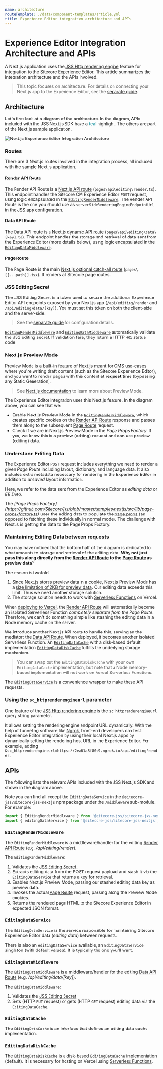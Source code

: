 ```yaml
---
name: architecture
routeTemplate: ./data/component-templates/article.yml
title: Experience Editor integration architecture and APIs
---
```

# Experience Editor Integration Architecture and APIs

A Next.js application uses the [JSS Http rendering engine](/docs/fundamentals/services/view-engine#http-rendering-engine) feature for integration to the Sitecore Experience Editor. This article summarizes the integration architecture and the APIs involved.

> This topic focuses on architecture. For details on connecting your Next.js app to the Experience Editor, see the [separate guide](/docs/nextjs/experience-editor/walkthrough).

## Architecture

Let's first look at a diagram of the architecture. In the diagram, APIs included with the JSS Next.js SDK have a <span style="color:#008998">teal</span> highlight. The others are part of the Next.js sample application.

<img src="/assets/img/nextjs-ee-architecture.svg" alt="Next.js Experience Editor Integration Architecture" />

### Routes

There are 3 Next.js routes involved in the integration process, all included with the sample Next.js application.

#### Render API Route

The Render API Route is a [Next.js API route](https://nextjs.org/docs/api-routes/introduction) (`pages\api\editing\render.ts`). This endpoint handles the Sitecore CM Experience Editor `POST` request, using logic encapsulated in the [`EditingRenderMiddleware`](#editingrendermiddleware). The Render API Route is the one you should use as `serverSideRenderingEngineEndpointUrl` in the [JSS app configuration](/docs/nextjs/experience-editor/walkthrough#jss-app-configuration).

#### Data API Route

The Data API route is a [Next.js dynamic API route](https://nextjs.org/docs/api-routes/dynamic-api-routes) (`pages\api\editing\data\[key].ts`). This endpoint handles the storage and retrieval of data sent from the Experience Editor (more details below), using logic encapsulated in the [`EditingDataMiddleware`](#editingdatamiddleware).

#### Page Route

The Page Route is the main [Next.js optional catch-all route](/docs/nextjs/page-routing/jss-routes) (`pages\[[...path]].tsx`). It renders all Sitecore page routes.

### JSS Editing Secret

The JSS Editing Secret is a token used to secure the additional Experience Editor API endpoints exposed by your Next.js app (`/api/editing/render` and `/api/editing/data/[key]`). You must set this token on both the client-side and the server-side.

> See the [separate guide](/docs/nextjs/experience-editor/walkthrough) for configuration details.

[`EditingRenderMiddleware`](#editingrendermiddleware) and [`EditingDataMiddleware`](#editingdatamiddleware) automatically validate the JSS editing secret. If validation fails, they return a HTTP `401` status code.

### Next.js Preview Mode

Preview Mode is a built-in feature of Next.js meant for CMS use-cases where you're writing draft content (such as the Sitecore Experience Editor), and you want to render pages with this content at **request time** (bypassing any Static Generation).

> See [Next.js documentation](https://nextjs.org/docs/advanced-features/preview-mode) to learn more about Preview Mode.

The Experience Editor integration uses this Next.js feature. In the diagram above, you can see that we: 
* Enable Next.js Preview Mode in the [`EditingRenderMiddleware`](#editingrendermiddleware), which creates specific cookies on the [Render API Route](#render-api-route) response and passes them along to the subsequent [Page Route](#page-route) request.
* Check if we are in Next.js Preview Mode in the *Page Props Factory*. If yes, we know this is a preview (editing) request and can use preview (editing) data.

### Understand Editing Data

The Experience Editor `POST` request includes everything we need to render a given *Page Route* including layout, dictionary, and language data. It also includes extra metadata necessary for rendering in the Experience Editor in addition to *unsaved* layout information.

Here, we refer to the data sent from the Experience Editor as *editing data* or *EE Data*.

The *[Page Props Factory] (https://github.com/Sitecore/jss/blob/master/samples/nextjs/src/lib/page-props-factory.ts)*  uses the editing data to populate the [page props](/docs/nextjs/data-fetching/data-services#page-props) (as opposed to fetching these individually in normal mode). The challenge with Next.js is getting the data to the Page Props Factory. 

### Maintaining Editing Data between requests

You may have noticed that the bottom half of the diagram is dedicated to what amounts to storage and retrieval of the editing data. **Why not just pass this along directly from the [Render API Route](#render-api-route) to the [Page Route](#page-route) as preview data**?

The reason is twofold:
1. Since Next.js stores preview data in a cookie, Next.js Preview Mode has a [size limitation of 2KB for preview data](https://nextjs.org/docs/advanced-features/preview-mode#previewdata-size-limits). Our editing data exceeds this limit. Thus we need another storage solution.
2. The storage solution needs to work with [Serverless Functions](https://vercel.com/docs/serverless-functions/introduction) on Vercel.

When [deploying to Vercel](/docs/nextjs/deploying-to-production/vercel), the [Render API Route](#render-api-route) will automatically become an isolated Serverless Function *completely separate from the [Page Route](#page-route)*. Therefore, we can't do something simple like stashing the editing data in a Node memory cache on the server.

We introduce another Next.js API route to handle this, serving as the mediator: the [Data API Route](#data-api-route). When deployed, it becomes another isolated Serverless Function. An [`EditingDataCache`](#editingdatacache) with a disk-based default implementation [`EditingDataDiskCache`](#editingdatadiskcache) fulfills the underlying storage mechanism.

> You can swap out the `EditingDataDiskCache` with your own `EditingDataCache` implementation, but note that a Node memory-based implementation will not work on Vercel Serverless Functions.

The [`EditingDataService`](#editingdataservice) is a convenience wrapper to make these API requests.

### Using the `sc_httprenderengineurl` parameter

One feature of the [JSS Http rendering engine](/docs/fundamentals/services/view-engine#http-rendering-engine) is the `sc_httprenderengineurl` query string parameter. 

It allows setting the rendering engine endpoint URL dynamically. With the help of tunneling software like [Ngrok](https://ngrok.com/), front-end developers can test Experience Editor integration by using their local Next.js apps by dynamically setting the rendering host URL in the Experience Editor. For example, adding `&sc_httprenderengineurl=https://2ea61a8f80b9.ngrok.io/api/editing/render`.

## APIs

The following lists the relevant APIs included with the JSS Next.js SDK and shown in the diagram above. 

Note you can find all except the `EditingDataService` in the `@sitecore-jss/sitecore-jss-nextjs` npm package under the `/middleware` sub-module. For example:

```javascript
import { EditingRenderMiddleware } from '@sitecore-jss/sitecore-jss-nextjs/middleware';
import { editingDataService } from '@sitecore-jss/sitecore-jss-nextjs';
```

### `EditingRenderMiddleware`

The `EditingRenderMiddleware` is a middleware/handler for the editing [Render API Route](#render-api-route) (e.g. */api/editing/render*).

The `EditingRenderMiddleware`:
1. Validates the [JSS Editing Secret](#jss-editing-secret).
2. Extracts editing data from the POST request payload and stash it via the `EditingDataService` that returns a key for retrieval.
3. Enables Next.js Preview Mode, passing our stashed editing data key as preview data.
4. Invokes the actual [Page Route](#page-route) request, passing along the Preview Mode cookies.
5. Returns the rendered page HTML to the Sitecore Experience Editor in expected JSON format.

### `EditingDataService`
The `EditingDataService` is the service responsible for maintaining Sitecore Experience Editor data (*editing data*) between requests.

There is also an `editingDataService` available, an `EditingDataService` singleton (with default values). It is typically the one you'll want.

### `EditingDataMiddleware`
The `EditingDataMiddleware` is a middleware/handler for the editing [Data API Route](#data-api-route) (e.g. */api/editing/data/[key]*).

The `EditingDataMiddleware`:
1. Validates the [JSS Editing Secret](#jss-editing-secret)
2. Sets (HTTP `PUT` request) or gets (HTTP `GET` request) editing data via the `EditingDataCache`.

### `EditingDataCache`
The `EditingDataCache` is an interface that defines an editing data cache implementation.

### `EditingDataDiskCache`
The `EditingDataDiskCache` is a disk-based `EditingDataCache` implementation (default). It is necessary for hosting on Vercel using [Serverless Functions](https://vercel.com/docs/serverless-functions/introduction).
